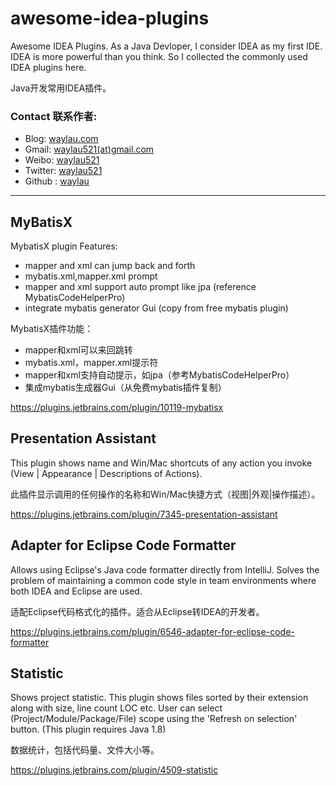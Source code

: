 # awesome-idea-plugins
Awesome IDEA Plugins. As a Java Devloper, I consider IDEA as my first IDE. IDEA is more powerful than you think. So I collected the commonly used IDEA plugins here.  

Java开发常用IDEA插件。

### Contact 联系作者:

* Blog: [waylau.com](https://waylau.com)
* Gmail: [waylau521(at)gmail.com](mailto:waylau521@gmail.com)
* Weibo: [waylau521](http://weibo.com/waylau521)
* Twitter: [waylau521](https://twitter.com/waylau521)
* Github : [waylau](https://github.com/waylau)

-----------

## MyBatisX

MybatisX plugin Features:

* mapper and xml can jump back and forth
* mybatis.xml,mapper.xml prompt
* mapper and xml support auto prompt like jpa (reference MybatisCodeHelperPro)
* integrate mybatis generator Gui (copy from free mybatis plugin)


MybatisX插件功能：

* mapper和xml可以来回跳转
* mybatis.xml，mapper.xml提示符
* mapper和xml支持自动提示，如jpa（参考MybatisCodeHelperPro）
* 集成mybatis生成器Gui（从免费mybatis插件复制）

https://plugins.jetbrains.com/plugin/10119-mybatisx

## Presentation Assistant


This plugin shows name and Win/Mac shortcuts of any action you invoke (View | Appearance | Descriptions of Actions).

此插件显示调用的任何操作的名称和Win/Mac快捷方式（视图|外观|操作描述）。


https://plugins.jetbrains.com/plugin/7345-presentation-assistant

## Adapter for Eclipse Code Formatter

Allows using Eclipse's Java code formatter directly from IntelliJ.
Solves the problem of maintaining a common code style in team environments where both IDEA and Eclipse are used.

适配Eclipse代码格式化的插件。适合从Eclipse转IDEA的开发者。

https://plugins.jetbrains.com/plugin/6546-adapter-for-eclipse-code-formatter


## Statistic

Shows project statistic. This plugin shows files sorted by their extension along with size, line count LOC etc. User can select (Project/Module/Package/File) scope using the 'Refresh on selection' button. (This plugin requires Java 1.8)

数据统计，包括代码量、文件大小等。

https://plugins.jetbrains.com/plugin/4509-statistic
